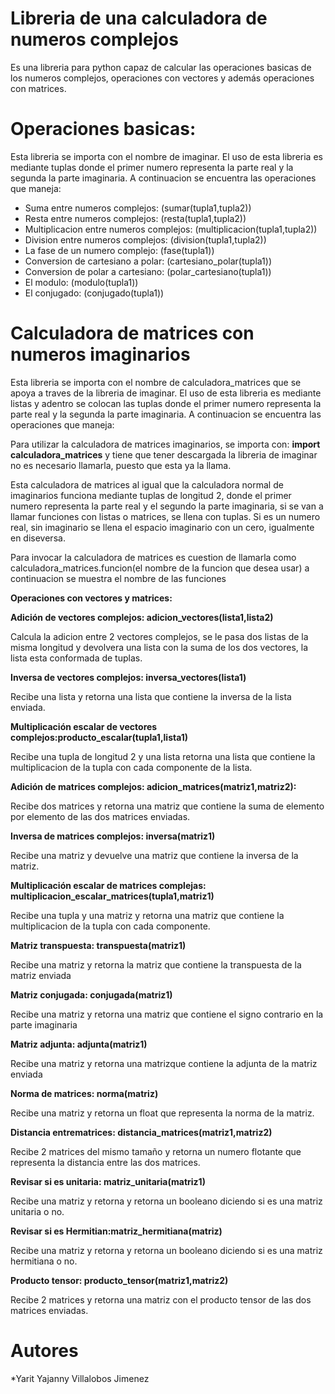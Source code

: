# Libreria de una calculadora de numeros complejos

Es una libreria para python capaz de calcular las operaciones basicas de los numeros complejos, operaciones con vectores y además operaciones con matrices.

# Operaciones basicas:

Esta libreria se importa con el nombre de imaginar.
El uso de esta libreria es mediante tuplas donde el primer numero representa la parte real y la segunda la parte imaginaria.
A continuacion se encuentra las operaciones que maneja:

  * Suma entre numeros complejos:                (sumar(tupla1,tupla2))
  * Resta entre numeros complejos:               (resta(tupla1,tupla2))
  * Multiplicacion entre numeros complejos:      (multiplicacion(tupla1,tupla2))
  * Division entre numeros complejos:            (division(tupla1,tupla2))
  * La fase de un numero complejo:               (fase(tupla1))
  * Conversion de cartesiano a polar:            (cartesiano_polar(tupla1))
  * Conversion de polar a cartesiano:            (polar_cartesiano(tupla1))
  * El modulo:                                   (modulo(tupla1))
  * El conjugado:                                (conjugado(tupla1))
  
# Calculadora de matrices con numeros imaginarios

Esta libreria se importa con el nombre de calculadora_matrices que se apoya a traves de la libreria de imaginar.
El uso de esta libreria es mediante listas y adentro se colocan las tuplas donde el primer numero representa la parte real y la segunda la parte imaginaria.
A continuacion se encuentra las operaciones que maneja:

Para utilizar la calculadora de matrices imaginarios, se importa con: **import calculadora_matrices** y tiene que tener descargada la libreria de imaginar no es necesario llamarla, puesto que esta ya la llama.

Esta calculadora de matrices al igual que la calculadora normal de imaginarios funciona mediante tuplas de longitud 2, donde el primer numero representa la parte real y el segundo la parte imaginaria, si se van a llamar funciones con listas o matrices, se llena con tuplas. Si es un numero real, sin imaginario se llena el espacio imaginario con un cero, igualmente en diseversa.

Para invocar la calculadora de matrices es cuestion de llamarla como calculadora_matrices.funcion(el nombre de la funcion que desea usar) a continuacion se muestra el nombre de las funciones

**Operaciones con vectores y matrices:**

  **Adición de vectores complejos: adicion_vectores(lista1,lista2)**
  
  Calcula la adicion entre 2 vectores complejos, se le pasa dos listas de la misma longitud y devolvera una lista con la suma de los dos vectores, la lista esta conformada de tuplas.
      
  **Inversa de vectores complejos:   inversa_vectores(lista1)**
  
  Recibe una lista y retorna una lista que contiene la inversa de la lista enviada.
  
  **Multiplicación escalar de vectores complejos:producto_escalar(tupla1,lista1)**
  
  Recibe una tupla de longitud 2 y una lista retorna una lista que contiene la multiplicacion de la tupla con cada componente de la lista.
  
  **Adición de matrices complejos: adicion_matrices(matriz1,matriz2):**
  
  Recibe dos matrices y retorna una matriz que contiene la suma de elemento por elemento de las dos matrices enviadas.
  
  **Inversa de matrices complejos:  inversa(matriz1)** 
  
  Recibe una matriz y devuelve una matriz que contiene la inversa de la matriz.
  
  **Multiplicación escalar de matrices complejas: multiplicacion_escalar_matrices(tupla1,matriz1)**
  
  Recibe una tupla y una matriz y retorna una matriz que contiene la multiplicacion de la tupla con cada componente.
  
  **Matriz transpuesta: transpuesta(matriz1)**
  
  Recibe una matriz y retorna la matriz que contiene la transpuesta de la matriz enviada
  
  **Matriz conjugada:           conjugada(matriz1)** 
  
  Recibe una matriz y retorna una matriz que contiene el signo contrario en la parte imaginaria
  
  **Matriz adjunta:                 adjunta(matriz1)**   
  
  Recibe una matriz y retorna una matrizque contiene la adjunta de la matriz enviada
  
  **Norma de matrices: norma(matriz)**
  
  Recibe una matriz y retorna un float que representa la norma de la matriz.
  
  **Distancia entrematrices: distancia_matrices(matriz1,matriz2)**
  
  Recibe 2 matrices del mismo tamaño y retorna un numero flotante que representa la distancia entre las dos matrices.
  
  **Revisar si es unitaria: matriz_unitaria(matriz1)**
  
  Recibe una matriz y retorna y retorna un booleano diciendo si es una matriz unitaria o no.
  
  **Revisar si es Hermitian:matriz_hermitiana(matriz)**
  
  Recibe una matriz y retorna y retorna un booleano diciendo si es una matriz hermitiana o no.
  
  **Producto tensor: producto_tensor(matriz1,matriz2)**
  
  Recibe 2 matrices y retorna una matriz con el producto tensor de las dos matrices enviadas.
  
  
  # Autores
  
  *Yarit Yajanny Villalobos Jimenez
  
  
